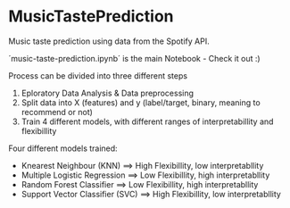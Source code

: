 # MusicTastePrediction


Music taste prediction using data from the Spotify API.

´music-taste-prediction.ipynb´ is the main Notebook - Check it out :)

Process can be divided into three different steps

1. Eploratory Data Analysis & Data preprocessing
2. Split data into X (features) and y (label/target, binary, meaning to recommend or not)
3. Train 4 different models, with different ranges of interpretabillity and flexibillity

Four different models trained:

- Knearest Neighbour (KNN) ==> High Flexibillity, low interpretabllity
- Multiple Logistic Regression ==> Low Flexibillity, high interpretabllity
- Random Forest Classifier ==> Low Flexibillity, high interpretabllity
- Support Vector Classifier (SVC) ==> High Flexibillity, low interpretabllity


